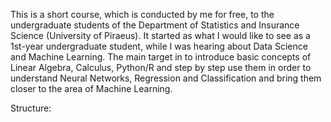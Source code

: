 This is a short course, which is conducted by me for free, to the undergraduate students of the Department of Statistics and Insurance Science (University of Piraeus). 
It started as what I would like to see as a 1st-year undergraduate student, while I was hearing about Data Science and Machine Learning.
The main target in to introduce basic concepts of Linear Algebra, Calculus, Python/R and step by step use them in order to understand 
Neural Networks, Regression and Classification and bring them closer to the area of Machine Learning.

Structure:

